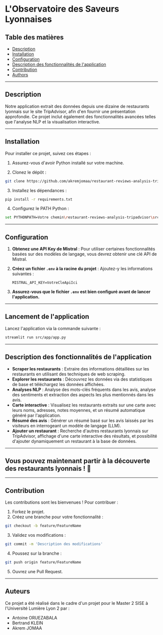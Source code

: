 
# L'Observatoire des Saveurs Lyonnaises

## Table des matières

- [Description](#description)
- [Installation](#installation)
- [Configuration](#configuration)
- [Description des fonctionnalités de l'application](#description-des-fonctionnalités-de-lapplication)
- [Contribution](#contribution)
- [Authors](#auteurs)  

---

## Description

Notre application extrait des données depuis une dizaine de restaurants lyonnais sur le site TripAdvisor, afin d'en fournir une présentation approfondie. Ce projet inclut également des fonctionnalités avancées telles que l'analyse NLP et la visualisation interactive.

---

## Installation

Pour installer ce projet, suivez ces étapes :
1) Assurez-vous d'avoir Python installé sur votre machine.

2) Clonez le dépôt :
```bash
git clone https://github.com/akremjomaa/restaurant-reviews-analysis-tripadvisor
```

3) Installez les dépendances :
```bash
pip install -r requirements.txt  
```

4) Configurez le PATH Python : 
```bash
set PYTHONPATH=Votre chemin\restaurant-reviews-analysis-tripadvisor\src
```

---

## Configuration

1) **Obtenez une API Key de Mistral** :
   Pour utiliser certaines fonctionnalités basées sur des modèles de langage, vous devrez obtenir une clé API de Mistral.

2) **Créez un fichier `.env` à la racine du projet** :
   Ajoutez-y les informations suivantes :
   ```
   MISTRAL_API_KEY=VotreCleApiIci
   ```

3) **Assurez-vous que le fichier `.env` est bien configuré avant de lancer l'application.**

---

## Lancement de l'application

Lancez l'application via la commande suivante :
```bash
streamlit run src/app/app.py
```

---

## Description des fonctionnalités de l'application

- **Scraper les restaurants** : Extraire des informations détaillées sur les restaurants en utilisant des techniques de web scraping.
- **Explorer les restaurants** : Découvrez les données via des statistiques de base et téléchargez les données affichées.
- **Analyses NLP** : Analyse des mots-clés fréquents dans les avis, analyse des sentiments et extraction des aspects les plus mentionnés dans les avis.
- **Carte interactive** : Visualisez les restaurants extraits sur une carte avec leurs noms, adresses, notes moyennes, et un résumé automatique généré par l'application.
- **Résumé des avis** : Générer un résumé basé sur les avis laissés par les visiteurs en interrogeant un modèle de langage (LLM).
- **Ajouter un restaurant** : Recherche d'autres restaurants lyonnais sur TripAdvisor, affichage d'une carte interactive des résultats, et possibilité d'ajouter dynamiquement un restaurant à la base de données.

---

## Vous pouvez maintenant partir à la découverte des restaurants lyonnais ! 🦦

---

## Contribution

Les contributions sont les bienvenues ! Pour contribuer :
1. Forkez le projet.
2. Créez une branche pour votre fonctionnalité :
```bash
git checkout -b feature/FeatureName
```
3. Validez vos modifications :
```bash
git commit -m 'Description des modifications'
```
4. Poussez sur la branche :
```bash
git push origin feature/FeatureName
```
5. Ouvrez une Pull Request.

---

## Auteurs

Ce projet a été réalisé dans le cadre d'un projet pour le Master 2 SISE à l'Université Lumière Lyon 2 par :
- Antoine ORUEZABALA
- Bertrand KLEIN
- Akrem JOMAA
